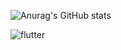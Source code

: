 
![Anurag's GitHub stats](https://github-readme-stats.vercel.app/api?username=altese&show_icons=true&theme=radical)


![flutter](https://github.com/altese/altese/assets/102412166/d2264577-3703-47a7-9121-c6eaf367e379)
